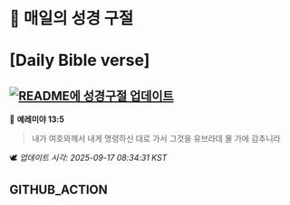 # 🙏 매일의 성경 구절
# [Daily Bible verse]
## [![README에 성경구절 업데이트](https://github.com/DONGSUKA/first_test/actions/workflows/update-readme-bible.yml/badge.svg)](https://github.com/DONGSUKA/first_test/actions/workflows/update-readme-bible.yml)
<!-- START_BIBLE_VERSE -->
📖 **예레미야 13:5**
> 내가 여호와께서 내게 명령하신 대로 가서 그것을 유브라데 물 가에 감추니라

🕊️ _업데이트 시각: 2025-09-17 08:34:31 KST_
  <!-- END_BIBLE_VERSE -->
## GITHUB_ACTION
